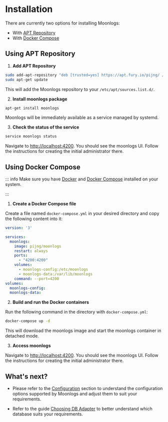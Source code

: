 # Installation

There are currently two options for installing Moonlogs:
* With [APT Repository](#using-apt-repository)
* With [Docker Compose](#using-docker-compose)

## Using APT Repository

1. **Add APT Repository**

```bash
sudo add-apt-repository "deb [trusted=yes] https://apt.fury.io/pijng/ /"
sudo apt-get update
```

This will add the Moonlogs repository to your `/etc/apt/sources.list.d/`.


2. **Install moonlogs package**

```bash
apt-get install moonlogs
```
Moonlogs will be immediately available as a service managed by systemd.

3. **Check the status of the service**

```bash
service moonlogs status
```

Navigate to [http://localhost:4200](http://localhost:4200). You should see the moonlogs UI. Follow the instructions for creating the initial administrator there.


## Using Docker Compose

::: info
Make sure you have [Docker](https://docs.docker.com/engine/install/) and [Docker Compose](https://docs.docker.com/compose/install/) installed on your system.

:::

1. **Create a Docker Compose file**

Create a file named `docker-compose.yml` in your desired directory and copy the following content into it:

```yaml
version: '3'

services:
  moonlogs:
    image: pijng/moonlogs
    restart: always
    ports:
      - "4200:4200"
    volumes:
      - moonlogs-config:/etc/moonlogs
      - moonlogs-data:/var/lib/moonlogs
    command: --port=4200
volumes:
  moonlogs-config:
  moonlogs-data:
```

2. **Build and run the Docker containers**

Run the following command in the directory with `docker-compose.yml`:

```bash
docker-compose up -d
```

This will download the moonlogs image and start the moonlogs container in detached mode.

3. **Access moonlogs**

Navigate to [http://localhost:4200](http://localhost:4200). You should see the moonlogs UI. Follow the instructions for creating the initial administrator there.

## What's next?

* Please refer to the [Configuration](/tutorial/configuration) section to understand the configuration options supported by Moonlogs and adjust them to suit your requirements.

* Refer to the guide [Choosing DB Adapter](/tutorial/choosing-db-adapter) to better understand which database suits your requirements.